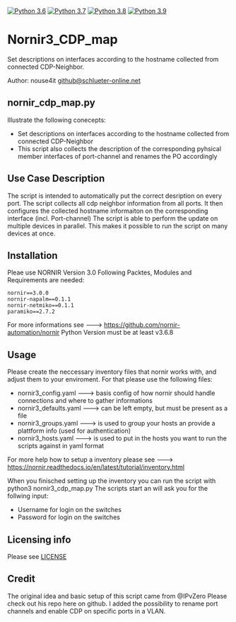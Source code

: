 [![Python 3.6](https://img.shields.io/badge/python-3.6-blue.svg)](https://www.python.org/downloads/release/python-360/)
[![Python 3.7](https://img.shields.io/badge/python-3.7-blue.svg)](https://www.python.org/downloads/release/python-370/)
[![Python 3.8](https://img.shields.io/badge/python-3.8-blue.svg)](https://www.python.org/downloads/release/python-380/)
[![Python 3.9](https://img.shields.io/badge/python-3.9-blue.svg)](https://www.python.org/downloads/release/python-390/)

# Nornir3_CDP_map
Set descriptions on interfaces according to the hostname collected from connected CDP-Neighbor.

Author: nouse4it <github@schlueter-online.net>

## nornir_cdp_map.py
Illustrate the following conecepts:
- Set descriptions on interfaces according to the hostname collected from connected CDP-Neighbor
- This script also collects the description of the corresponding pyhsical member interfaces of port-channel and renames the PO accordingly

## Use Case Description

The script is intended to automatically put the correct desription on every port.
The script collects all cdp neighbor information from all ports.
It then configures the collected hostname informaiton on the corresponding interface (incl. Port-channel)
The script is able to perform the update on multiple devices in parallel. This makes it possible to run the script on many devices at once.

## Installation
Pleae use NORNIR Version 3.0
Following Packtes, Modules and Requirements are needed:
    
    nornir==3.0.0
    nornir-napalm==0.1.1
    nornir-netmiko==0.1.1
    paramiko==2.7.2
    
For more informations see ---> https://github.com/nornir-automation/nornir
Python Version must be at least v3.6.8
## Usage
Please create the neccessary inventory files that nornir works with, and adjust them to your enviroment.
For that please use the following files:

* nornir3_config.yaml     ---> basis config of how nornir should handle connections and where to gather informations
* nornir3_defaults.yaml   ---> can be left empty, but must be present as a file
* nornir3_groups.yaml     ---> is used to group your hosts an provide a plattform info (used for authentication)
* nornir3_hosts.yaml      ---> is used to put in the hosts you want to run the scripts against in yaml format
    
For more help how to setup a inventory please see ---> https://nornir.readthedocs.io/en/latest/tutorial/inventory.html

When you finisched setting up the inventory you can run the script with python3 nornir3_cdp_map.py
The scripts start an will ask you for the follwing input:
    
* Username for login on the switches
* Password for login on the switches

## Licensing info

Please see [LICENSE](https://github.com/nouse4it/netmiko_IOS_Update/blob/master/LICENSE)

## Credit
The original idea and basic setup of this script came from @IPvZero 
Please check out his repo here on github. 
I added the possibility to rename port channels and enable CDP on specific ports in a VLAN.
